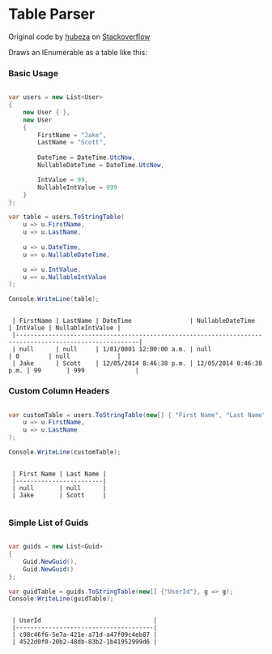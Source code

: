 # Table Parser

Original code by [hubeza][0] on [Stackoverflow][1]

Draws an IEnumerable<T> as a table like this:

### Basic Usage

````csharp

var users = new List<User>
{
    new User { },
    new User
    {
        FirstName = "Jake",
        LastName = "Scott",
                    
        DateTime = DateTime.UtcNow,
        NullableDateTime = DateTime.UtcNow,

        IntValue = 99,
        NullableIntValue = 999
    }
};

var table = users.ToStringTable(
    u => u.FirstName, 
    u => u.LastName,
                
    u => u.DateTime,
    u => u.NullableDateTime,

    u => u.IntValue,
    u => u.NullableIntValue
);

Console.WriteLine(table);

````

````

 | FirstName | LastName | DateTime                | NullableDateTime        | IntValue | NullableIntValue | 
 |--------------------------------------------------------------------------------------------------------| 
 | null      | null     | 1/01/0001 12:00:00 a.m. | null                    | 0        | null             | 
 | Jake      | Scott    | 12/05/2014 8:46:38 p.m. | 12/05/2014 8:46:38 p.m. | 99       | 999              | 

````

### Custom Column Headers

````csharp

var customTable = users.ToStringTable(new[] { "First Name", "Last Name" },
    u => u.FirstName,
    u => u.LastName
);

Console.WriteLine(customTable);

````

````

 | First Name | Last Name | 
 |------------------------| 
 | null       | null      | 
 | Jake       | Scott     | 
 

````
### Simple List of Guids

````csharp

var guids = new List<Guid>
{
    Guid.NewGuid(), 
    Guid.NewGuid()
};

var guidTable = guids.ToStringTable(new[] {"UserId"}, g => g);
Console.WriteLine(guidTable);

````

````

 | UserId                               | 
 |--------------------------------------| 
 | c98c46f6-5e7a-421e-a71d-a47f09c4eb87 | 
 | 4522d0f0-20b2-48db-83b2-1b41952999d6 | 
 
```` 


[0]:http://stackoverflow.com/users/133665/hubeza
[1]:http://stackoverflow.com/a/19353995/52360


